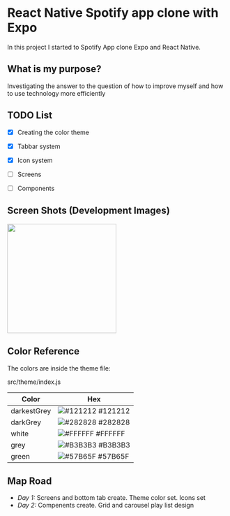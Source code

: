 
# React Native Spotify app clone with Expo

In this project I started to Spotify App clone Expo and React Native.

## What is my purpose?

Investigating the answer to the question of how to improve myself and how to use technology more efficiently
## TODO List

- [x] Creating the color theme
- [x] Tabbar system
- [x] Icon system
- [ ] Screens
- [ ] Components


## Screen Shots (Development Images)

<img src="https://i.hizliresim.com/lwxw6tf.png" width="250px">



## Color Reference

The colors are inside the theme file:

src/theme/index.js

| Color             | Hex                                                                |
| ----------------- | ------------------------------------------------------------------ |
| darkestGrey | ![#121212](https://via.placeholder.com/10/121212?text=+) #121212 |
| darkGrey | ![#282828](https://via.placeholder.com/10/282828?text=+) #282828 |
| white | ![#FFFFFF](https://via.placeholder.com/10/FFFFFF?text=+) #FFFFFF |
| grey | ![#B3B3B3](https://via.placeholder.com/10/B3B3B3?text=+) #B3B3B3 | 
| green | ![#57B65F](https://via.placeholder.com/10/57B65F?text=+) #57B65F | 




## Map Road

- _Day 1:_  Screens and bottom tab create. Theme color set. Icons set
- _Day 2:_  Compenents create. Grid and carousel play list design
